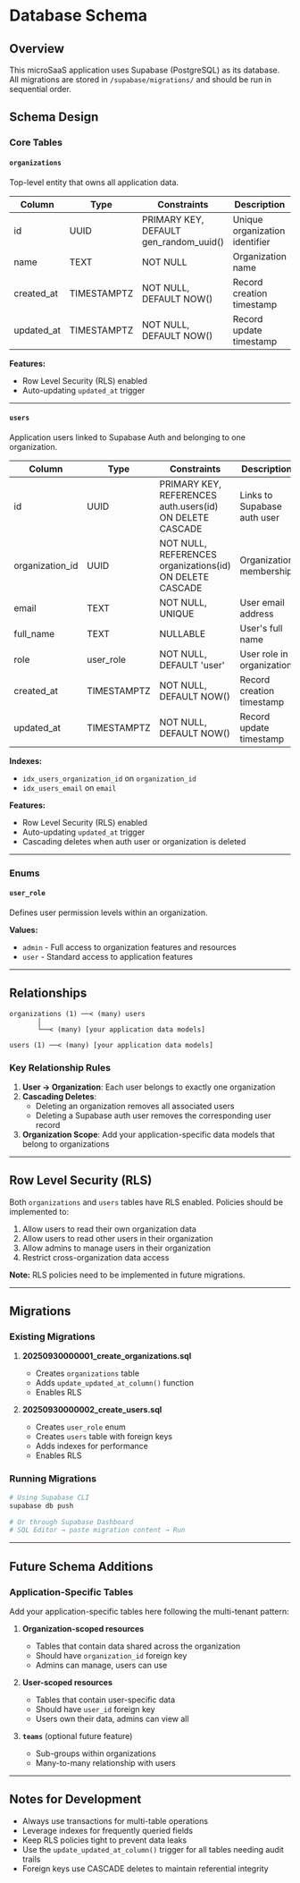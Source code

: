 # Database Schema

## Overview
This microSaaS application uses Supabase (PostgreSQL) as its database. All migrations are stored in `/supabase/migrations/` and should be run in sequential order.

## Schema Design

### Core Tables

#### `organizations`
Top-level entity that owns all application data.

| Column | Type | Constraints | Description |
|--------|------|-------------|-------------|
| id | UUID | PRIMARY KEY, DEFAULT gen_random_uuid() | Unique organization identifier |
| name | TEXT | NOT NULL | Organization name |
| created_at | TIMESTAMPTZ | NOT NULL, DEFAULT NOW() | Record creation timestamp |
| updated_at | TIMESTAMPTZ | NOT NULL, DEFAULT NOW() | Record update timestamp |

**Features:**
- Row Level Security (RLS) enabled
- Auto-updating `updated_at` trigger

---

#### `users`
Application users linked to Supabase Auth and belonging to one organization.

| Column | Type | Constraints | Description |
|--------|------|-------------|-------------|
| id | UUID | PRIMARY KEY, REFERENCES auth.users(id) ON DELETE CASCADE | Links to Supabase auth user |
| organization_id | UUID | NOT NULL, REFERENCES organizations(id) ON DELETE CASCADE | Organization membership |
| email | TEXT | NOT NULL, UNIQUE | User email address |
| full_name | TEXT | NULLABLE | User's full name |
| role | user_role | NOT NULL, DEFAULT 'user' | User role in organization |
| created_at | TIMESTAMPTZ | NOT NULL, DEFAULT NOW() | Record creation timestamp |
| updated_at | TIMESTAMPTZ | NOT NULL, DEFAULT NOW() | Record update timestamp |

**Indexes:**
- `idx_users_organization_id` on `organization_id`
- `idx_users_email` on `email`

**Features:**
- Row Level Security (RLS) enabled
- Auto-updating `updated_at` trigger
- Cascading deletes when auth user or organization is deleted

---

### Enums

#### `user_role`
Defines user permission levels within an organization.

**Values:**
- `admin` - Full access to organization features and resources
- `user` - Standard access to application features

---

## Relationships

```
organizations (1) ──< (many) users
       │
       └──< (many) [your application data models]

users (1) ──< (many) [your application data models]
```

### Key Relationship Rules

1. **User → Organization**: Each user belongs to exactly one organization
2. **Cascading Deletes**:
   - Deleting an organization removes all associated users
   - Deleting a Supabase auth user removes the corresponding user record
3. **Organization Scope**: Add your application-specific data models that belong to organizations

---

## Row Level Security (RLS)

Both `organizations` and `users` tables have RLS enabled. Policies should be implemented to:

1. Allow users to read their own organization data
2. Allow users to read other users in their organization
3. Allow admins to manage users in their organization
4. Restrict cross-organization data access

**Note:** RLS policies need to be implemented in future migrations.

---

## Migrations

### Existing Migrations

1. **20250930000001_create_organizations.sql**
   - Creates `organizations` table
   - Adds `update_updated_at_column()` function
   - Enables RLS

2. **20250930000002_create_users.sql**
   - Creates `user_role` enum
   - Creates `users` table with foreign keys
   - Adds indexes for performance
   - Enables RLS

### Running Migrations

```bash
# Using Supabase CLI
supabase db push

# Or through Supabase Dashboard
# SQL Editor → paste migration content → Run
```

---

## Future Schema Additions

### Application-Specific Tables

Add your application-specific tables here following the multi-tenant pattern:

1. **Organization-scoped resources**
   - Tables that contain data shared across the organization
   - Should have `organization_id` foreign key
   - Admins can manage, users can use

2. **User-scoped resources**
   - Tables that contain user-specific data
   - Should have `user_id` foreign key
   - Users own their data, admins can view all

3. **`teams`** (optional future feature)
   - Sub-groups within organizations
   - Many-to-many relationship with users

---

## Notes for Development

- Always use transactions for multi-table operations
- Leverage indexes for frequently queried fields
- Keep RLS policies tight to prevent data leaks
- Use the `update_updated_at_column()` trigger for all tables needing audit trails
- Foreign keys use CASCADE deletes to maintain referential integrity
